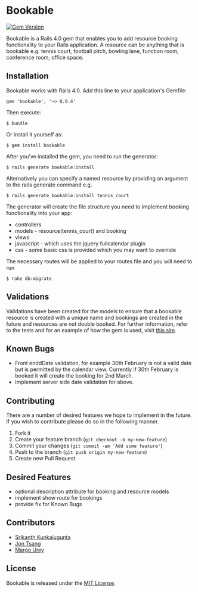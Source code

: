 # Bookable

[![Gem Version](https://badge.fury.io/rb/bookable.png)](http://badge.fury.io/rb/bookable)

Bookable is a Rails 4.0 gem that enables you to add resource booking functionality to your Rails application. A resource can be anything that is bookable e.g. tennis court, football pitch, bowling lane, function room, conference room, office space.

## Installation

Bookable works with Rails 4.0. Add this line to your application's Gemfile:

    gem 'bookable', '~> 0.0.4'

Then execute:

    $ bundle

Or install it yourself as:

    $ gem install bookable

After you've installed the gem, you need to run the generator:

    $ rails generate bookable:install

Alternatively you can specify a named resource by providing an argument to the rails generate command e.g. 

    $ rails generate bookable:install tennis_court

The generator will create the file structure you need to implement booking functionality into your app:
<ul>
  <li>controllers</li>
  <li>models - resource(tennis_court) and booking</li>
  <li>views</li>
  <li>javascript - which uses the jquery fullcalendar plugin</li>
  <li>css - some basic css is provided which you may want to override</li>
</ul>
The necessary routes will be applied to your routes file and you will need to run

    $ rake db:migrate

## Validations

Validations have been created for the models to ensure that a bookable resource is created with a unique name and bookings are created in the future and resources are not double booked. For further information, refer to the tests and for an example of how the gem is used, visit <a href="">this site</a>.

## Known Bugs
<ul>
  <li>Front enddDate validation, for example 30th February is not a valid date but is permitted by the calendar view. Currently if 30th February is booked it will create the booking for 2nd March.</li>
  <li>Implement server side date validation for above.</li>
</ul>

## Contributing
There are a number of desired features we hope to implement in the future. If you wish to contribute please do so in the following manner. 

1. Fork it
2. Create your feature branch (`git checkout -b my-new-feature`)
3. Commit your changes (`git commit -am 'Add some feature'`)
4. Push to the branch (`git push origin my-new-feature`)
5. Create new Pull Request

## Desired Features
<ul>
  <li>optional description attribute for booking and resource models</li>
  <li>implement show route for bookings</li>
  <li>provide fix for Known Bugs</li>
</ul>

## Contributors
<ul>
  <li><a href="https://github.com/kunks001">Srikanth Kunkalugunta</a></li>
  <li><a href="https://github.com/chewymeister">Jon Tsang</a></li>
  <li><a href="https://github.com/margOnline">Margo Urey</a></li>
</ul>

## License

Bookable is released under the <a href="https://github.com/kunks001/bookable/blob/master/LICENSE.txt">MIT License</a>.


